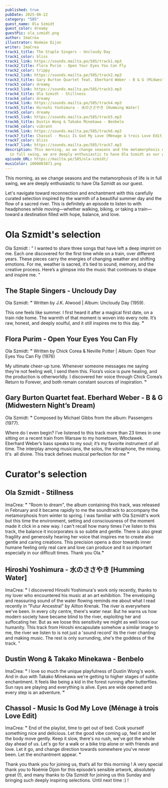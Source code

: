 ```yaml
---
published: true
pubDate: 2025-06-22
category: "585"
guest_name: Ola Szmidt
guest_color: dreamy
guestPic: ola_szmidt.png
author: ImaCrea
illustrator: Noémie Dijon
writer: ImaCrea
track1_title: The Staple Singers - Uncloudy Day
track1_color: bliss
track1_link: https://sounds.mailta.pe/585/track1.mp3
track2_title: Flora Purim - Open Your Eyes You Can Fly
track2_color: trippy
track2_link: https://sounds.mailta.pe/585/track2.mp3
track3_title: Gary Burton Quartet feat. Eberhard Weber - B & G (Midwestern Night’s Dream)
track3_color: dreamy
track3_link: https://sounds.mailta.pe/585/track3.mp3
track4_title: Ola Szmidt - Stillness
track4_color: dreamy
track4_link: https://sounds.mailta.pe/585/track4.mp3
track5_title: Hiroshi Yoshimura - 水のささやき [Humming Water]
track5_color: dreamy
track5_link: https://sounds.mailta.pe/585/track5.mp3
track6_title: Dustin Wong & Takako Minekawa - Benbelo
track6_color: vibrant
track6_link: https://sounds.mailta.pe/585/track6.mp3
track7_title: Chassol - Music Is God My Love (Ménage à trois Love Edit)
track7_color: bliss
track7_link: https://sounds.mailta.pe/585/track7.mp3
description: This morning, as we change seasons and the metamorphosis of life is
  in full swing, we are deeply enthusiastic to have Ola Szmidt as our guest.
episode_URL: https://mailta.pe/585/ola-szmidt/
musiColor: 1000003871.png
---
```

This morning, as we change seasons and the metamorphosis of life is in full swing, we are deeply enthusiastic to have Ola Szmidt as our guest.

Let's navigate toward reconnection and enchantment with this carefully curated selection inspired by the warmth of a beautiful summer day and the flow of a sacred river. This is definitely an episode to listen to with headphones while moving—whether walking, biking, or taking a train—toward a destination filled with hope, balance, and love.

# Ola Szmidt's selection

Ola Szmidt : " I wanted to share three songs that have left a deep imprint on me. Each one discovered for the first time while on a train, over different years. These pieces carry the energies of changing weather and shifting emotions. For me, weather is sacred, it’s tied to sound, memory, and the creative process. Here’s a glimpse into the music that continues to shape and inspire me. "

## The Staple Singers - Uncloudy Day

Ola Szmidt: **"** Written by J.K. Alwood | Album: Uncloudy Day (1959).

This one feels like summer. I first heard it after a magical first date, on a train ride home. The warmth of that moment is woven into every note. It’s raw, honest, and deeply soulful, and it still inspires me to this day. **"** 

## Flora Purim - Open Your Eyes You Can Fly

Ola Szmidt: **"** Written by Chick Corea & Neville Potter | Album: Open Your Eyes You Can Fly (1976)

My ultimate cheer-up tune. Whenever someone messages me saying they’re not feeling well, I send them this. Flora’s voice is pure healing, and the production is otherworldly. I discovered her voice through Chick Corea’s Return to Forever, and both remain constant sources of inspiration. **"** 

## Gary Burton Quartet feat. Eberhard Weber - B & G (Midwestern Night’s Dream)

Ola Szmidt: **"** Composed by Michael Gibbs from the album: Passengers (1977).

Where do I even begin? I’ve listened to this track more than 23 times in one sitting on a recent train from Warsaw to my hometown, Włocławek. Eberhard Weber’s bass speaks to my soul; it’s my favorite instrument of all time. The interplay among musicians, the solos, the vibraphone, the mixing. It's  all divine. This track defines musical perfection for me **"** 

# Curator's selection

## Ola Szmidt - Stillness

ImaCrea: **"** "Room to dream", the album containing this track, was released in February and it became rapidly to me the soundtrack to accompany the metamorphosis from winter to spring. I was familiar with Ola Szmidt's work but this time the environment, setting and consciousness of the moment made it click in a new way. I can't recall how many times I've listen to this track, the balance it incorporates is so subtle and gentle. There is also great fragility and generosity hearing her voice that inspires me to create also gentle and caring creations. This precision opens a door towards inner humane feeling only real care and love can produce and it so important especially in our difficult times. Thank you Ola.**"** 

## Hiroshi Yoshimura - 水のささやき \[Humming Water]

ImaCrea: **"** I discovered Hiroshi Yoshimura's work only recently, thanks to my lover who encountered his music at an art exhibition. The enveloping and reassuring sound of the water flowing reminds me about what I read recently in "Futur Ancestral" by Ailton Krenak. The river is everywhere we've been. In every city centre, there's water near. But he warns us how modern society have became blind to the river, exploiting her and suffocating her. But as we loose this sensitivity we might as well loose our humanity. This track from Hiroshi encapsulate somehow a similar image to me, the river we listen to is not just a 'sound record' its the river chanting and making music. The rest is only surrunding, she's the goddess of the track. "

## Dustin Wong & Takako Minekawa - Benbelo

ImaCrea: **"** I love so much the unique playfulness of Dustin Wong's work. And in duo with Takako Minekawa we're getting to higher stages of subtle enchantment. It feels like being a kid in the forest running after butterflies. Sun rays are playing and everything is alive. Eyes are wide opened and every step is an adventure. **"** 

## Chassol - Music Is God My Love (Ménage à trois Love Edit)

ImaCrea: **"** End of the playlist, time to get out of bed. Cook yourself something nice and delicious. Let the good vibe coming up, feel it and let the body move gently. Keep it slow, there's no rush, we've got the whole day ahead of us. Let's go for a walk or a bike trip alone or with friends and love. Let it go, and change direction towards somewhere you've never been. Let the enchantment appear. **"** 

Thank you thank you for joining us, that’s all for this morning ! A very special thank you to Noémie Dijon for this episode’s sensible artwork, absolutely great (!), and many thanks to Ola Szmidt for joining us this Sunday and bringing such deeply inspiring selections. Until next time :) !
